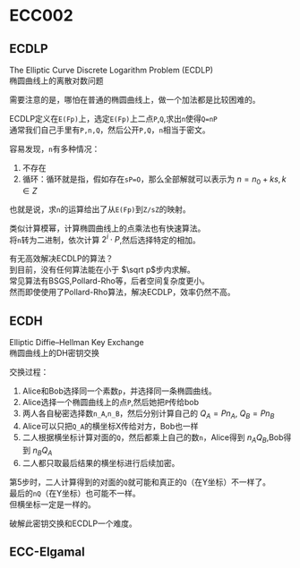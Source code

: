 # ECC002   
## ECDLP  
The Elliptic Curve Discrete Logarithm Problem (ECDLP)   
椭圆曲线上的离散对数问题   

需要注意的是，哪怕在普通的椭圆曲线上，做一个加法都是比较困难的。  

ECDLP定义在`E(Fp)`上，选定`E(Fp)`上二点`P`,`Q`,求出`n`使得`Q=nP`   
通常我们自己手里有`P,n,Q`，然后公开`P,Q`，`n`相当于密文。   

容易发现，`n`有多种情况：  
1. 不存在  
2. 循环：循环就是指，假如存在`sP=O`，那么全部解就可以表示为 $n=n_0+ks,k\in Z$  

也就是说，求`n`的运算给出了从`E(Fp)`到`Z/sZ`的映射。  

类似计算模幂，计算椭圆曲线上的点乘法也有快速算法。  
将`n`转为二进制，依次计算 $2^i\cdot P$,然后选择特定的相加。  

有无高效解决ECDLP的算法？  
到目前，没有任何算法能在小于 $\sqrt p$步内求解。  
常见算法有BSGS,Pollard-Rho等，后者空间复杂度更小。   
然而即使使用了Pollard-Rho算法，解决ECDLP，效率仍然不高。   

## ECDH  
Elliptic Diffie–Hellman Key Exchange   
椭圆曲线上的DH密钥交换   

交换过程：  
1. Alice和Bob选择同一个素数`p`，并选择同一条椭圆曲线。
2. Alice选择一个椭圆曲线上的点`P`,然后她把`P`传给bob
3. 两人各自秘密选择数`n_A`,`n_B`，然后分别计算自己的 $Q_A=Pn_A$, $Q_B=Pn_B$
4. Alice可以只把`Q_A`的横坐标X传给对方，Bob也一样
5. 二人根据横坐标计算对面的`Q`，然后都乘上自己的数`n`，Alice得到 $n_AQ_B$,Bob得到 $n_BQ_A$
6. 二人都只取最后结果的横坐标进行后续加密。  

第5步时，二人计算得到的对面的`Q`就可能和真正的`Q`（在Y坐标）不一样了。   
最后的`nQ`（在Y坐标）也可能不一样。  
但横坐标一定是一样的。   

破解此密钥交换和ECDLP一个难度。   

## ECC-Elgamal















